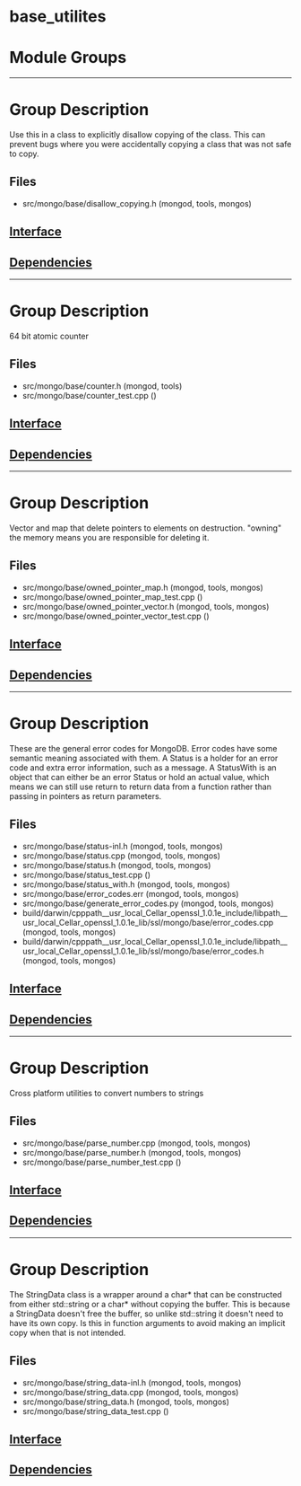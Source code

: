 # base\_utilites

# Module Groups

-------------

# Group Description
Use this in a class to explicitly disallow copying of the class. This can prevent bugs where you  were accidentally copying a class that was not safe to copy.

## Files
- src/mongo/base/disallow\_copying.h   (mongod, tools, mongos)

## [Interface](interface/0)

## [Dependencies](dependencies/0)

-------------

# Group Description
64 bit atomic counter

## Files
- src/mongo/base/counter.h   (mongod, tools)
- src/mongo/base/counter\_test.cpp   ()

## [Interface](interface/1)

## [Dependencies](dependencies/1)

-------------

# Group Description
Vector and map that delete pointers to elements on destruction. "owning" the memory means you are  responsible for deleting it.

## Files
- src/mongo/base/owned\_pointer\_map.h   (mongod, tools, mongos)
- src/mongo/base/owned\_pointer\_map\_test.cpp   ()
- src/mongo/base/owned\_pointer\_vector.h   (mongod, tools, mongos)
- src/mongo/base/owned\_pointer\_vector\_test.cpp   ()

## [Interface](interface/2)

## [Dependencies](dependencies/2)

-------------

# Group Description
These are the general error codes for MongoDB.  Error codes have some semantic meaning associated with them.  A Status is a holder for an error code and extra error information, such as a message.  A StatusWith is an object that can either be an error Status or hold an actual value, which means we can still use return to return data from a function rather than passing in pointers as return parameters.

## Files
- src/mongo/base/status-inl.h   (mongod, tools, mongos)
- src/mongo/base/status.cpp   (mongod, tools, mongos)
- src/mongo/base/status.h   (mongod, tools, mongos)
- src/mongo/base/status\_test.cpp   ()
- src/mongo/base/status\_with.h   (mongod, tools, mongos)
- src/mongo/base/error\_codes.err   (mongod, tools, mongos)
- src/mongo/base/generate\_error\_codes.py   (mongod, tools, mongos)
- build/darwin/cpppath\_\_usr\_local\_Cellar\_openssl\_1.0.1e\_include/libpath\_\_usr\_local\_Cellar\_openssl\_1.0.1e\_lib/ssl/mongo/base/error\_codes.cpp   (mongod, tools, mongos)
- build/darwin/cpppath\_\_usr\_local\_Cellar\_openssl\_1.0.1e\_include/libpath\_\_usr\_local\_Cellar\_openssl\_1.0.1e\_lib/ssl/mongo/base/error\_codes.h   (mongod, tools, mongos)

## [Interface](interface/3)

## [Dependencies](dependencies/3)

-------------

# Group Description
Cross platform utilities to convert numbers to strings

## Files
- src/mongo/base/parse\_number.cpp   (mongod, tools, mongos)
- src/mongo/base/parse\_number.h   (mongod, tools, mongos)
- src/mongo/base/parse\_number\_test.cpp   ()

## [Interface](interface/4)

## [Dependencies](dependencies/4)

-------------

# Group Description
The StringData class is a wrapper around a char* that can be constructed from either std::string or a char* without copying the buffer.  This is because a StringData doesn't free the buffer, so unlike std::string it doesn't need to have its own copy.  Is this in function arguments to avoid making an implicit copy when that is not intended.

## Files
- src/mongo/base/string\_data-inl.h   (mongod, tools, mongos)
- src/mongo/base/string\_data.cpp   (mongod, tools, mongos)
- src/mongo/base/string\_data.h   (mongod, tools, mongos)
- src/mongo/base/string\_data\_test.cpp   ()

## [Interface](interface/5)

## [Dependencies](dependencies/5)
